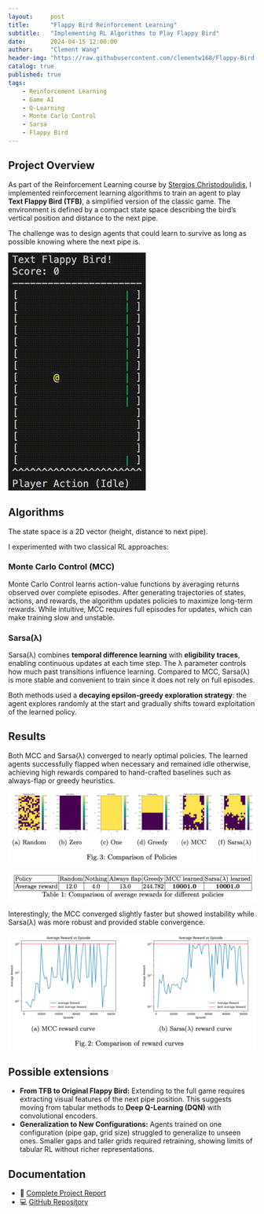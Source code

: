 ```yaml
---
layout:     post
title:      "Flappy Bird Reinforcement Learning"
subtitle:   "Implementing RL Algorithms to Play Flappy Bird"
date:       2024-04-15 12:00:00
author:     "Clement Wang"
header-img: "https://raw.githubusercontent.com/clementw168/Flappy-Bird-RL/main/TFB_agent.gif"
catalog: true
published: true
tags:
    - Reinforcement Learning
    - Game AI
    - Q-Learning
    - Monte Carlo Control
    - Sarsa
    - Flappy Bird
---
```


## Project Overview

As part of the Reinforcement Learning course by [Stergios Christodoulidis](https://stergioc.github.io/), I implemented reinforcement learning algorithms to train an agent to play **Text Flappy Bird (TFB)**, a simplified version of the classic game. The environment is defined by a compact state space describing the bird’s vertical position and distance to the next pipe.  

The challenge was to design agents that could learn to survive as long as possible knowing where the next pipe is.

![Flappy bird](https://raw.githubusercontent.com/clementw168/Flappy-Bird-RL/main/TFB_agent.gif)


## Algorithms

The state space is a 2D vector (height, distance to next pipe).

I experimented with two classical RL approaches:

### Monte Carlo Control (MCC)
Monte Carlo Control learns action-value functions by averaging returns observed over complete episodes. After generating trajectories of states, actions, and rewards, the algorithm updates policies to maximize long-term rewards. While intuitive, MCC requires full episodes for updates, which can make training slow and unstable.

### Sarsa(λ)
Sarsa(λ) combines **temporal difference learning** with **eligibility traces**, enabling continuous updates at each time step. The λ parameter controls how much past transitions influence learning. Compared to MCC, Sarsa(λ) is more stable and convenient to train since it does not rely on full episodes.

Both methods used a **decaying epsilon-greedy exploration strategy**: the agent explores randomly at the start and gradually shifts toward exploitation of the learned policy.


## Results

Both MCC and Sarsa(λ) converged to nearly optimal policies. The learned agents successfully flapped when necessary and remained idle otherwise, achieving high rewards compared to hand-crafted baselines such as always-flap or greedy heuristics.  

![Policies](/img_compressed/posts/cs-mva/flappy_policies.png)

![Rewards comparison](/img_compressed/posts/cs-mva/flappy_metrics.png)

Interestingly, the MCC converged slightly faster but showed instability while Sarsa(λ) was more robust and provided stable convergence.

![Rewards convergence](/img_compressed/posts/cs-mva/flappy_convergence.png)




## Possible extensions

- **From TFB to Original Flappy Bird:** Extending to the full game requires extracting visual features of the next pipe position. This suggests moving from tabular methods to **Deep Q-Learning (DQN)** with convolutional encoders.  
- **Generalization to New Configurations:** Agents trained on one configuration (pipe gap, grid size) struggled to generalize to unseen ones. Smaller gaps and taller grids required retraining, showing limits of tabular RL without richer representations.


## Documentation

- 📄 [Complete Project Report](https://raw.githubusercontent.com/clementw168/Flappy-Bird-RL/main/report.pdf)  
- 💻 [GitHub Repository](https://github.com/clementw168/Flappy-Bird-RL)  

